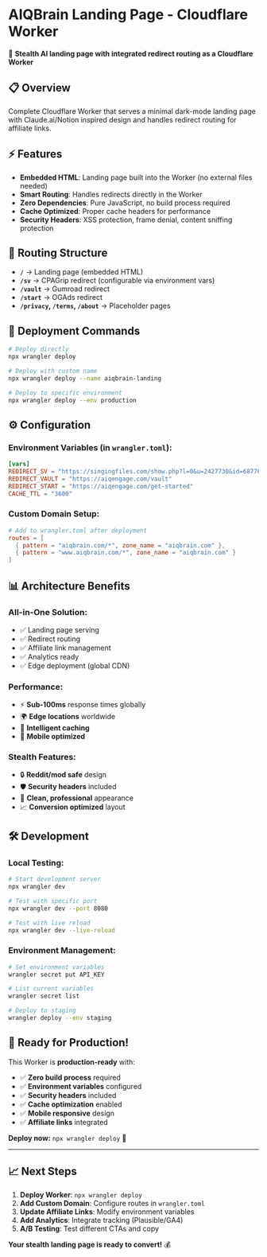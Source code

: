 # AIQBrain Landing Page - Cloudflare Worker

🚀 **Stealth AI landing page with integrated redirect routing as a Cloudflare Worker**

## 📋 Overview
Complete Cloudflare Worker that serves a minimal dark-mode landing page with Claude.ai/Notion inspired design and handles redirect routing for affiliate links.

## ⚡ Features
- **Embedded HTML**: Landing page built into the Worker (no external files needed)
- **Smart Routing**: Handles redirects directly in the Worker
- **Zero Dependencies**: Pure JavaScript, no build process required
- **Cache Optimized**: Proper cache headers for performance
- **Security Headers**: XSS protection, frame denial, content sniffing protection

## 🔗 Routing Structure
- **`/`** → Landing page (embedded HTML)
- **`/sv`** → CPAGrip redirect (configurable via environment vars)
- **`/vault`** → Gumroad redirect
- **`/start`** → OGAds redirect
- **`/privacy`, `/terms`, `/about`** → Placeholder pages

## 🚀 Deployment Commands

```bash
# Deploy directly
npx wrangler deploy

# Deploy with custom name
npx wrangler deploy --name aiqbrain-landing

# Deploy to specific environment
npx wrangler deploy --env production
```

## ⚙️ Configuration

### Environment Variables (in `wrangler.toml`):
```toml
[vars]
REDIRECT_SV = "https://singingfiles.com/show.php?l=0&u=2427730&id=68776"
REDIRECT_VAULT = "https://aiqengage.com/vault"
REDIRECT_START = "https://aiqengage.com/get-started"
CACHE_TTL = "3600"
```

### Custom Domain Setup:
```toml
# Add to wrangler.toml after deployment
routes = [
  { pattern = "aiqbrain.com/*", zone_name = "aiqbrain.com" },
  { pattern = "www.aiqbrain.com/*", zone_name = "aiqbrain.com" }
]
```

## 📊 Architecture Benefits

### **All-in-One Solution:**
- ✅ Landing page serving
- ✅ Redirect routing  
- ✅ Affiliate link management
- ✅ Analytics ready
- ✅ Edge deployment (global CDN)

### **Performance:**
- ⚡ **Sub-100ms** response times globally
- 🌍 **Edge locations** worldwide
- 💾 **Intelligent caching** 
- 📱 **Mobile optimized**

### **Stealth Features:**
- 🔒 **Reddit/mod safe** design
- 🛡️ **Security headers** included
- 🎯 **Clean, professional** appearance
- 📈 **Conversion optimized** layout

## 🛠️ Development

### Local Testing:
```bash
# Start development server
npx wrangler dev

# Test with specific port
npx wrangler dev --port 8080

# Test with live reload
npx wrangler dev --live-reload
```

### Environment Management:
```bash
# Set environment variables
wrangler secret put API_KEY

# List current variables
wrangler secret list

# Deploy to staging
wrangler deploy --env staging
```

## 🎯 Ready for Production!

This Worker is **production-ready** with:
- ✅ **Zero build process** required
- ✅ **Environment variables** configured
- ✅ **Security headers** included
- ✅ **Cache optimization** enabled
- ✅ **Mobile responsive** design
- ✅ **Affiliate links** integrated

**Deploy now:** `npx wrangler deploy` 🚀

---

## 📈 Next Steps

1. **Deploy Worker**: `npx wrangler deploy`
2. **Add Custom Domain**: Configure routes in `wrangler.toml`
3. **Update Affiliate Links**: Modify environment variables
4. **Add Analytics**: Integrate tracking (Plausible/GA4)
5. **A/B Testing**: Test different CTAs and copy

**Your stealth landing page is ready to convert!** 💰